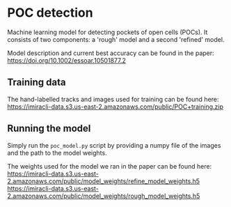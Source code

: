 # POC detection
Machine learning model for detecting pockets of open cells (POCs). It consists 
of two components: a 'rough' model and a second 'refined' model. 

Model description and current best accuracy can be found in the 
paper: https://doi.org/10.1002/essoar.10501877.2 

## Training data

The hand-labelled tracks and images used for training can be found here: 
https://imiracli-data.s3.us-east-2.amazonaws.com/public/POC+training.zip

## Running the model

Simply run the `poc_model.py` script by providing a numpy file of the images
and the path to the model weights.

The weights used for the model we ran in the paper can be found here: 
https://imiracli-data.s3.us-east-2.amazonaws.com/public/model_weights/refine_model_weights.h5  
https://imiracli-data.s3.us-east-2.amazonaws.com/public/model_weights/rough_model_weights.h5  
